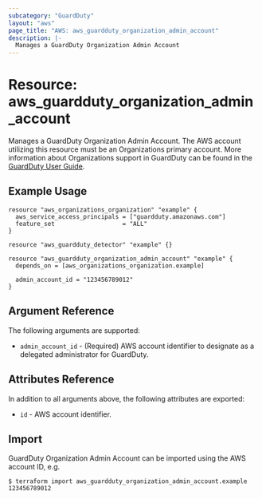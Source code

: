 ```yaml
---
subcategory: "GuardDuty"
layout: "aws"
page_title: "AWS: aws_guardduty_organization_admin_account"
description: |-
  Manages a GuardDuty Organization Admin Account
---
```


# Resource: aws_guardduty_organization_admin_account

Manages a GuardDuty Organization Admin Account. The AWS account utilizing this resource must be an Organizations primary account. More information about Organizations support in GuardDuty can be found in the [GuardDuty User Guide](https://docs.aws.amazon.com/guardduty/latest/ug/guardduty_organizations.html).

## Example Usage

```hcl
resource "aws_organizations_organization" "example" {
  aws_service_access_principals = ["guardduty.amazonaws.com"]
  feature_set                   = "ALL"
}

resource "aws_guardduty_detector" "example" {}

resource "aws_guardduty_organization_admin_account" "example" {
  depends_on = [aws_organizations_organization.example]

  admin_account_id = "123456789012"
}
```

## Argument Reference

The following arguments are supported:

* `admin_account_id` - (Required) AWS account identifier to designate as a delegated administrator for GuardDuty.

## Attributes Reference

In addition to all arguments above, the following attributes are exported:

* `id` - AWS account identifier.

## Import

GuardDuty Organization Admin Account can be imported using the AWS account ID, e.g.

```
$ terraform import aws_guardduty_organization_admin_account.example 123456789012
```
